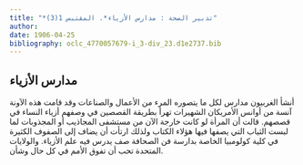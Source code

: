 ```yaml
---
title: "*تدبير الصحة : مدارس الأزياء*. المقتبس 1(3)"
author: 
date: 1906-04-25
bibliography: oclc_4770057679-i_3-div_23.d1e2737.bib
---
```




##  مدارس الأزياء 


 أنشأ الغربيون مدارس لكل ما يتصوره المرء من الأعمال والصناعات وقد قامت هذه الآونة آنسة من أوانس الأمريكان الشهيرات تهرأ بطريقة القصصين في وصفهم أزياء النساء في قصصهم. قالت أن المرأة لو كانت خارجة الآن من مستشفى المجاذيب أو المجذوبات لما لبست الثياب التي يصفها فيها هؤلاء الكتاب ولذلك ارتأت أن يضاف إلى الصفوف الكثيرة في كلية كولومبيا الخاصة بدارسة فن الصحافة صف يدرس فيه علم الأزياء. والولايات المتحدة تحب أن تفوق الأمم في كل حال وشأن. 
